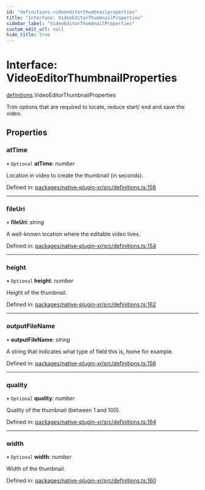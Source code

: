 ```yaml
---
id: "definitions.videoeditorthumbnailproperties"
title: "Interface: VideoEditorThumbnailProperties"
sidebar_label: "VideoEditorThumbnailProperties"
custom_edit_url: null
hide_title: true
---
```


# Interface: VideoEditorThumbnailProperties

[definitions](../modules/definitions.md).VideoEditorThumbnailProperties

Trim options that are required to locate, reduce start/ end and save the video.

## Properties

### atTime

• `Optional` **atTime**: *number*

Location in video to create the thumbnail (in seconds).

Defined in: [packages/native-plugin-xr/src/definitions.ts:158](https://github.com/xr3ngine/xr3ngine/blob/2d83606b6/packages/native-plugin-xr/src/definitions.ts#L158)

___

### fileUri

• **fileUri**: *string*

A well-known location where the editable video lives.

Defined in: [packages/native-plugin-xr/src/definitions.ts:154](https://github.com/xr3ngine/xr3ngine/blob/2d83606b6/packages/native-plugin-xr/src/definitions.ts#L154)

___

### height

• `Optional` **height**: *number*

Height of the thumbnail.

Defined in: [packages/native-plugin-xr/src/definitions.ts:162](https://github.com/xr3ngine/xr3ngine/blob/2d83606b6/packages/native-plugin-xr/src/definitions.ts#L162)

___

### outputFileName

• **outputFileName**: *string*

A string that indicates what type of field this is, home for example.

Defined in: [packages/native-plugin-xr/src/definitions.ts:156](https://github.com/xr3ngine/xr3ngine/blob/2d83606b6/packages/native-plugin-xr/src/definitions.ts#L156)

___

### quality

• `Optional` **quality**: *number*

Quality of the thumbnail (between 1 and 100).

Defined in: [packages/native-plugin-xr/src/definitions.ts:164](https://github.com/xr3ngine/xr3ngine/blob/2d83606b6/packages/native-plugin-xr/src/definitions.ts#L164)

___

### width

• `Optional` **width**: *number*

Width of the thumbnail.

Defined in: [packages/native-plugin-xr/src/definitions.ts:160](https://github.com/xr3ngine/xr3ngine/blob/2d83606b6/packages/native-plugin-xr/src/definitions.ts#L160)
